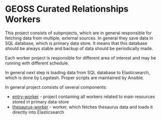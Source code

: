 # GEOSS Curated Relationships Workers

This project consists of subprojects, which are in general responsible for fetching data from multiple, external sources.
In general they save data in SQL database, which is primary data store.
It means that this database should be always stable and backup of data should be periodically made.

Each worker project is responsible for different area of interest and may be running with different schedule.

In general next step is loading data from SQL database to Elasticsearch, which is done by Logstash.
Proper scripts are maintained by Ansible.

In general project consists of several components:

* [entry-worker](entry-worker) - project containing all workers related to main resources stored in primary data-store
* [thesaurus-worker](thesaurus-worker) - worker, which fetches thesaurus data and loads it directly into Elasticsearch
